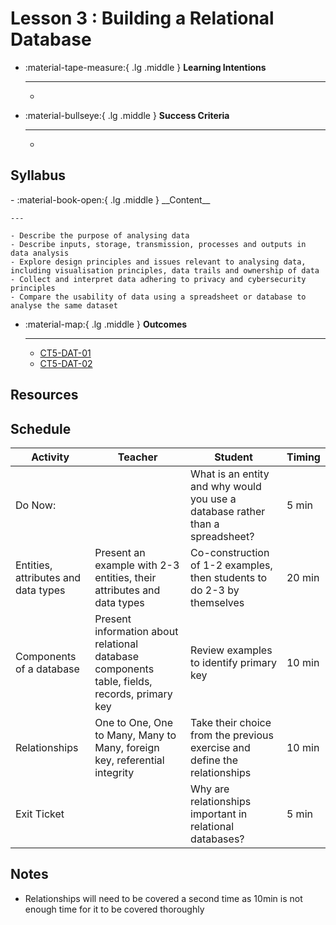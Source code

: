# Lesson 3 : Building a Relational Database
<div class="grid cards" markdown>

-   :material-tape-measure:{ .lg .middle } __Learning Intentions__

    ---

    - 

-   :material-bullseye:{ .lg .middle } __Success Criteria__

    ---

    - 

</div>

## Syllabus
<div class="grid cards" markdown>
-   :material-book-open:{ .lg .middle } __Content__

    ---

    - Describe the purpose of analysing data
    - Describe inputs, storage, transmission, processes and outputs in data analysis
    - Explore design principles and issues relevant to analysing data, including visualisation principles, data trails and ownership of data
    - Collect and interpret data adhering to privacy and cybersecurity principles
    - Compare the usability of data using a spreadsheet or database to analyse the same dataset

-   :material-map:{ .lg .middle } __Outcomes__

    ---

    - [CT5-DAT-01](../syllabus/stage5/computing-technology/enterprise-information-systems/analysing-data.md#ct5-dat-01)
    - [CT5-DAT-02](../syllabus/stage5/computing-technology/enterprise-information-systems/analysing-data.md#ct5-dat-02)

</div>

## Resources


## Schedule 
| Activity              | Teacher              | Student                                                                                                              | Timing |
| ----------------------|----------------------|--------------------------------------------------------------------------------------------------------------------- | ------ |
| Do Now: | | What is an entity and why would you use a database rather than a spreadsheet?                                                                           | 5 min  |
| Entities, attributes and data types | Present an example with 2-3 entities, their attributes and data types  | Co-construction of 1-2 examples, then students to do 2-3 by themselves   | 20 min |
| Components of a database | Present information about relational database components table, fields, records, primary key | Review examples to identify primary key   | 10 min |
| Relationships            | One to One, One to Many, Many to Many, foreign key, referential integrity         |  Take their choice from the previous exercise and define the relationships       | 10 min |
| Exit Ticket |  | Why are relationships important in relational databases? | 5 min  |

## Notes
- Relationships will need to be covered a second time as 10min is not enough time for it to be covered thoroughly